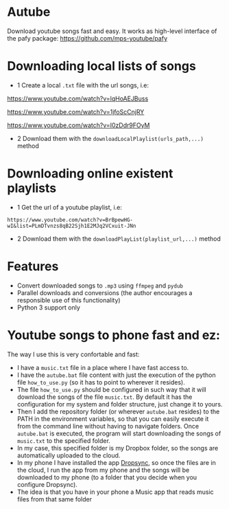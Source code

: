 # Autube
Download youtube songs fast and easy. It works as high-level interface of the pafy package: https://github.com/mps-youtube/pafy
# Downloading local lists of songs
- 1 Create a local `.txt` file with the url songs, i.e:

https://www.youtube.com/watch?v=lqHoAEJBuss

https://www.youtube.com/watch?v=1jfoScCnjRY

https://www.youtube.com/watch?v=I0zDdr9FOyM

- 2 Download them with the `downloadLocalPlaylist(urls_path,...)` method

# Downloading online existent playlists
- 1 Get the url of a youtube playlist, i.e:

`https://www.youtube.com/watch?v=BrBpewHG-wI&list=PLmDTvnzs8qB22Sjh1E2MJq2VCxuit-JNn`

- 2 Download them with the `downloadPlayList(playlist_url,...)` method

# Features
- Convert downloaded songs to `.mp3` using `ffmpeg` and `pydub`
- Parallel downloads and conversions (the author encourages a responsible use of this functionality)
- Python 3 support only

# Youtube songs to phone fast and ez:
The way I use this is very confortable and fast:
- I have a `music.txt` file in a place where I have fast access to.
- I have the `autube.bat` file content with just the execution of the python file `how_to_use.py` (so it has to point to wherever it resides).
- The file `how_to_use.py` should be configured in such way that it will download the songs of the file `music.txt`. By default it has the configuration for my system and folder structure, just change it to yours.
- Then I add the repository folder (or wherever `autube.bat` resides) to the PATH in the environment variables, so that you can easily execute it from the command line without having to navigate folders. Once `autube.bat` is executed, the program will start downloading the songs of `music.txt` to the specified folder.
- In my case, this specified folder is my Dropbox folder, so the songs are automatically uploaded to the cloud.
- In my phone I have installed the app [Dropsync](https://play.google.com/store/apps/details?id=com.ttxapps.dropsync&hl=es), so once the files are in the cloud, I run the app from my phone and the songs will be downloaded to my phone (to a folder that you decide when you configure Dropsync).
- The idea is that you have in your phone a Music app that reads music files from that same folder